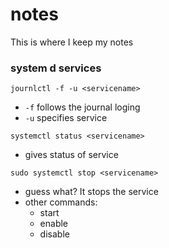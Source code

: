 # notes
This is where I keep my notes

### system d services
```
journlctl -f -u <servicename> 
```
- `-f` follows the journal loging
- `-u` specifies service


```
systemctl status <servicename>
```
- gives status of service

```
sudo systemctl stop <servicename>
```
- guess what? It stops the service
- other commands:
  - start
  - enable
  - disable
